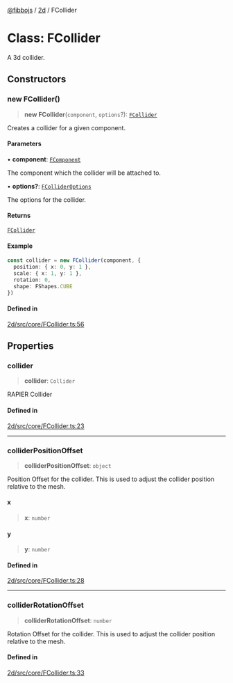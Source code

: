 [@fibbojs](/api/index) / [2d](/api/2d) / FCollider

# Class: FCollider

A 3d collider.

## Constructors

### new FCollider()

> **new FCollider**(`component`, `options`?): [`FCollider`](FCollider.md)

Creates a collider for a given component.

#### Parameters

• **component**: [`FComponent`](FComponent.md)

The component which the collider will be attached to.

• **options?**: [`FColliderOptions`](../interfaces/FColliderOptions.md)

The options for the collider.

#### Returns

[`FCollider`](FCollider.md)

#### Example

```ts
const collider = new FCollider(component, {
  position: { x: 0, y: 1 },
  scale: { x: 1, y: 1 },
  rotation: 0,
  shape: FShapes.CUBE
})
```

#### Defined in

[2d/src/core/FCollider.ts:56](https://github.com/fibbojs/fibbo/blob/d4e27f21b39d7470557f457413047335ba5e0d67/packages/2d/src/core/FCollider.ts#L56)

## Properties

### collider

> **collider**: `Collider`

RAPIER Collider

#### Defined in

[2d/src/core/FCollider.ts:23](https://github.com/fibbojs/fibbo/blob/d4e27f21b39d7470557f457413047335ba5e0d67/packages/2d/src/core/FCollider.ts#L23)

***

### colliderPositionOffset

> **colliderPositionOffset**: `object`

Position Offset for the collider.
This is used to adjust the collider position relative to the mesh.

#### x

> **x**: `number`

#### y

> **y**: `number`

#### Defined in

[2d/src/core/FCollider.ts:28](https://github.com/fibbojs/fibbo/blob/d4e27f21b39d7470557f457413047335ba5e0d67/packages/2d/src/core/FCollider.ts#L28)

***

### colliderRotationOffset

> **colliderRotationOffset**: `number`

Rotation Offset for the collider.
This is used to adjust the collider position relative to the mesh.

#### Defined in

[2d/src/core/FCollider.ts:33](https://github.com/fibbojs/fibbo/blob/d4e27f21b39d7470557f457413047335ba5e0d67/packages/2d/src/core/FCollider.ts#L33)
